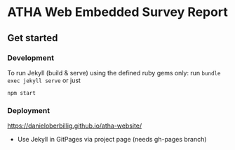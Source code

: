 # ATHA Web Embedded Survey Report

## Get started

### Development

To run Jekyll (build & serve) using the defined ruby gems only: run `bundle exec jekyll serve` or just 
```
npm start
```

### Deployment

https://danieloberbillig.github.io/atha-website/

- Use Jekyll in GitPages via project page (needs gh-pages branch)